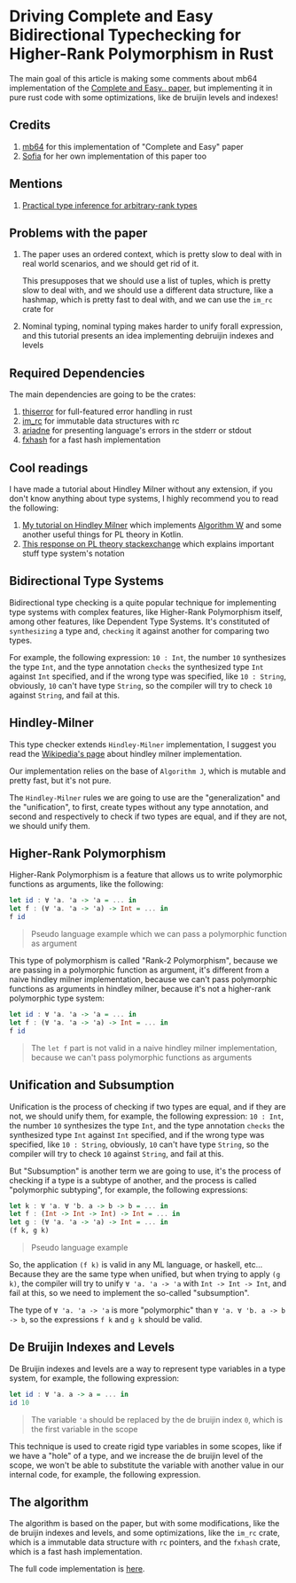 # Driving Complete and Easy Bidirectional Typechecking for Higher-Rank Polymorphism in Rust

The main goal of this article is making some comments about mb64 implementation of
the [Complete and Easy.. paper](bidir.pdf), but implementing it in pure
rust code with some optimizations, like de bruijin levels and indexes!

## Credits

1. [mb64](https://gist.github.com/mb64/87ac275c327ea923a8d587df7863d8c7#file-tychk_v2-ml)
   for this implementation of "Complete and Easy" paper
2. [Sofia](https://github.com/algebraic-sofia/nuko) for her own implementation of this paper too

## Mentions

1. [Practical type inference for arbitrary-rank types](https://www.microsoft.com/en-us/research/wp-content/uploads/2016/02/putting.pdf)

## Problems with the paper

1. The paper uses an ordered context, which is pretty slow to deal with in real world scenarios, and we should get rid
   of it.

   This presupposes that we should use a list of tuples, which is pretty slow to deal with, and we should use a
   different data structure, like a hashmap, which is pretty fast to deal with, and we can use the `im_rc` crate for

2. Nominal typing, nominal typing makes harder to unify forall expression, and this tutorial presents an idea
   implementing debruijin indexes and levels

## Required Dependencies

The main dependencies are going to be the crates:

1. [thiserror](https://crates.io/crates/thiserror) for full-featured error handling in rust
2. [im_rc](https://crates.io/crates/im_rc) for immutable data structures with rc
3. [ariadne](https://crates.io/crates/ariadne) for presenting language's errors in the stderr or stdout
4. [fxhash](https://crates.io/crates/fxhash) for a fast hash implementation

## Cool readings

I have made a tutorial about Hindley Milner without any extension, if you don't know anything about type systems, I
highly recommend you to read the following:

1. [My tutorial on Hindley Milner](https://github.com/aripiprazole/ekko/blob/main/docs/3_introduction_to_typing.md)
   which implements [Algorithm W](https://en.wikipedia.org/wiki/Hindley%E2%80%93Milner_type_system) and some another
   useful things for PL theory in Kotlin.
2. [This response on PL theory stackexchange](https://langdev.stackexchange.com/questions/2692/how-should-i-read-type-system-notation/2693#2693)
   which explains important stuff type system's notation

## Bidirectional Type Systems

Bidirectional type checking is a quite popular technique for implementing type systems with complex features, like
Higher-Rank Polymorphism itself, among other features, like Dependent Type Systems. It's constituted of `synthesizing` a
type and, `checking` it against another for comparing two types.

For example, the following expression: `10 : Int`, the number `10` synthesizes the type `Int`, and the type
annotation `checks` the synthesized type `Int` against `Int` specified, and if the wrong type was specified,
like `10 : String`, obviously, `10` can't have type `String`, so the compiler will try to check `10` against `String`,
and fail at this.

## Hindley-Milner

This type checker extends `Hindley-Milner` implementation, I suggest you read
the [Wikipedia's page](https://en.wikipedia.org/wiki/Hindley%E2%80%93Milner_type_system) about hindley milner
implementation.

Our implementation relies on the base of `Algorithm J`, which is mutable and pretty fast, but it's not pure.

The `Hindley-Milner` rules we are going to use are the "generalization" and the "unification", to first, create types
without any type annotation, and second and respectively to check if two types are equal, and if they are not, we should
unify them.

## Higher-Rank Polymorphism

Higher-Rank Polymorphism is a feature that allows us to write polymorphic functions as arguments, like the following:

```haskell
let id : ∀ 'a. 'a -> 'a = ... in
let f : (∀ 'a. 'a -> 'a) -> Int = ... in
f id
```

> Pseudo language example which we can pass a polymorphic function as argument

This type of polymorphism is called "Rank-2 Polymorphism", because we are passing in a polymorphic function as argument,
it's different from a naive hindley milner implementation, because we can't pass polymorphic functions as arguments in
hindley milner, because it's not a higher-rank polymorphic type system:

```haskell
let id : ∀ 'a. 'a -> 'a = ... in
let f : (∀ 'a. 'a -> 'a) -> Int = ... in
f id
```

> The `let f` part is not valid in a naive hindley milner implementation, because we can't pass polymorphic functions as
> arguments

## Unification and Subsumption

Unification is the process of checking if two types are equal, and if they are not, we should unify them, for example,
the following expression: `10 : Int`, the number `10` synthesizes the type `Int`, and the type annotation `checks` the
synthesized type `Int` against `Int` specified, and if the wrong type was specified, like `10 : String`, obviously, `10`
can't have type `String`, so the compiler will try to check `10` against `String`, and fail at this.

But "Subsumption" is another term we are going to use, it's the process of checking if a type is a subtype of another,
and the process is called "polymorphic subtyping", for example, the following expressions:

```haskell
let k : ∀ 'a. ∀ 'b. a -> b -> b = ... in
let f : (Int -> Int -> Int) -> Int = ... in
let g : (∀ 'a. 'a -> 'a) -> Int = ... in
(f k, g k)
```

> Pseudo language example

So, the application `(f k)` is valid in any ML language, or haskell, etc... Because they are the same type when unified,
but when trying to apply `(g k)`, the compiler will try to unify `∀ 'a. 'a -> 'a` with `Int -> Int -> Int`, and fail at
this, so we need to implement the so-called "subsumption".

The type of `∀ 'a. 'a -> 'a` is more "polymorphic" than `∀ 'a. ∀ 'b. a -> b -> b`, so the expressions `f k` and `g k`
should be valid.

## De Bruijin Indexes and Levels

De Bruijin indexes and levels are a way to represent type variables in a type system, for example, the following
expression:

```haskell
let id : ∀ 'a. a -> a = ... in
id 10
```

> The variable `'a` should be replaced by the de bruijin index `0`, which is the first variable in the scope

This technique is used to create rigid type variables in some scopes, like if we have a "hole" of a type, and we
increase the de bruijin level of the scope, we won't be able to substitute the variable with another value in our
internal code, for example, the following expression.

## The algorithm

The algorithm is based on the paper, but with some modifications, like the de bruijin indexes and levels, and some
optimizations, like the `im_rc` crate, which is a immutable data structure with `rc` pointers, and the `fxhash` crate,
which is a fast hash implementation.

The full code implementation is [here](https://github.com/aripiprazole/bidir/blob/main/src/main.rs).

